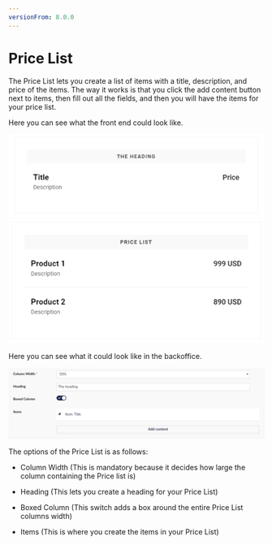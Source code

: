 ```yaml
---
versionFrom: 8.0.0
---
```


# Price List

The Price List lets you create a list of items with a title, description, and price of the items. 
The way it works is that you click the add content button next to items, then fill out all the fields, and then you will have the items for your price list.

Here you can see what the front end could look like.

![Price List](images/Price-List.png) ![Price List](images/Price-List-frontend2.png)

Here you can see what it could look like in the backoffice.

![Price List](images/Price-List-Backoffice.png)

The options of the Price List is as follows:

- Column Width (This is mandatory because it decides how large the column containing the Price list is)

- Heading (This lets you create a heading for your Price List)

- Boxed Column (This switch adds a box around the entire Price List columns width)

- Items (This is where you create the items in your Price List)
